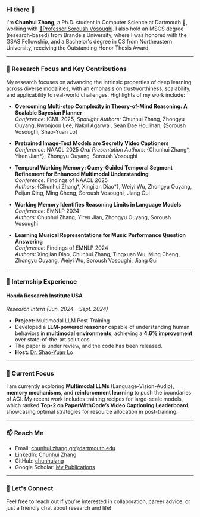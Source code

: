 ### Hi there 👋

I'm **Chunhui Zhang**, a Ph.D. student in Computer Science at Dartmouth 🌲, working with [🌟Professor Soroush Vosoughi](https://www.cs.dartmouth.edu/~soroush/). I also hold an MSCS degree (research-based) from Brandeis University, where I was honored with the GSAS Fellowship, and a Bachelor's degree in CS from Northeastern University, receiving the Outstanding Honor Thesis Award.

---

### 🔭 Research Focus and Key Contributions

My research focuses on advancing the intrinsic properties of deep learning across diverse modalities, with an emphasis on trustworthiness, scalability, and applicability to real-world challenges. Highlights of my work include:

- **Overcoming Multi-step Complexity in Theory-of-Mind Reasoning: A Scalable Bayesian Planner**  
  *Conference:* ICML 2025, *Spotlight*
  *Authors:* Chunhui Zhang, Zhongyu Ouyang, Kwonjoon Lee, Nakul Agarwal, Sean Dae Houlihan, {Soroush Vosoughi, Shao-Yuan Lo}

- **Pretrained Image-Text Models are Secretly Video Captioners**  
  *Conference:* NAACL 2025 *Oral Presentation*
  *Authors:* {Chunhui Zhang*, Yiren Jian*}, Zhongyu Ouyang, Soroush Vosoughi  

- **Temporal Working Memory: Query-Guided Temporal Segment Refinement for Enhanced Multimodal Understanding**  
  *Conference:* Findings of NAACL 2025  
  *Authors:* {Chunhui Zhang*, Xingjian Diao*}, Weiyi Wu, Zhongyu Ouyang, Peijun Qing, Ming Cheng, Soroush Vosoughi, Jiang Gui  

- **Working Memory Identifies Reasoning Limits in Language Models**  
  *Conference:* EMNLP 2024  
  *Authors:* Chunhui Zhang, Yiren Jian, Zhongyu Ouyang, Soroush Vosoughi  

- **Learning Musical Representations for Music Performance Question Answering**  
  *Conference:* Findings of EMNLP 2024  
  *Authors:* Xingjian Diao, Chunhui Zhang, Tingxuan Wu, Ming Cheng, Zhongyu Ouyang, Weiyi Wu, Soroush Vosoughi, Jiang Gui  

---

### 💼 Internship Experience

#### **Honda Research Institute USA**  
*Research Intern (Jun. 2024 – Sept. 2024)*  
- **Project:** Multimodal LLM Post-Training  
- Developed a **LLM-powered reasoner** capable of understanding human behaviors in **multimodal environments**, achieving a **4.6% improvement** over state-of-the-art solutions.  
- The paper is under review, and the code has been released.  
- **Host:** [Dr. Shao-Yuan Lo](https://shaoyuanlo.github.io/)  

---

### 🌱 Current Focus

I am currently exploring **Multimodal LLMs** (Language-Vision-Audio), **memory mechanisms**, and **reinforcement learning** to push the boundaries of AGI. My recent work includes training recipes for large-scale models, which ranked **Top-2 on PaperWithCode’s Video Captioning Leaderboard**, showcasing optimal strategies for resource allocation in post-training.

---

### 📫 Reach Me

- Email: [chunhui.zhang.gr@dartmouth.edu](mailto:chunhui.zhang.gr@dartmouth.edu)  
- LinkedIn: [Chunhui Zhang](https://www.linkedin.com/in/chunhui-zhang-541827161/)  
- GitHub: [chunhuizng](https://github.com/chunhuizng)  
- Google Scholar: [My Publications](https://scholar.google.com.hk/citations?user=im3dmssAAAAJ&hl=en)  

---

### 💬 Let's Connect

Feel free to reach out if you're interested in collaboration, career advice, or just a friendly chat about research and life!  
